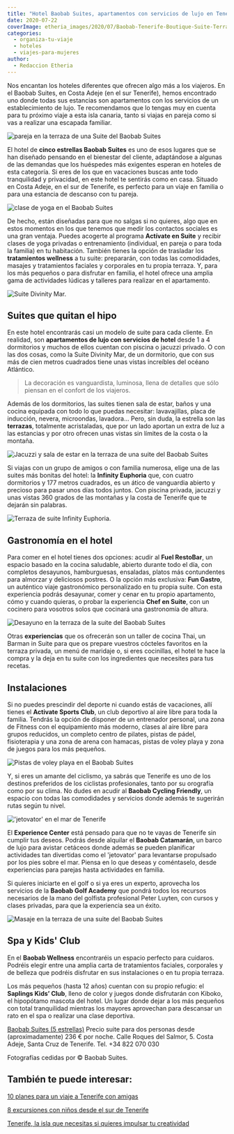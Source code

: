 ```yaml
---
title: "Hotel Baobab Suites, apartamentos con servicios de lujo en Tenerife"
date: 2020-07-22
coverImage: etheria_images/2020/07/Baobab-Tenerife-Boutique-Suite-Terraza.jpg
categories: 
  - organiza-tu-viaje
  - hoteles
  - viajes-para-mujeres
author: 
  - Redaccion Etheria
---
```


Nos encantan los hoteles diferentes que ofrecen algo más a los viajeros. En el Baobab Suites, en Costa Adeje (en el sur Tenerife), hemos encontrado uno donde todas sus estancias son apartamentos con los servicios de un establecimiento de lujo. Te recomendamos que lo tengas muy en cuenta para tu próximo viaje a esta isla canaria, tanto si viajas en pareja como si vas a realizar una escapada familiar.

![pareja en la terraza de una Suite del Baobab Suites](etheria_images/2020/07/baobab-tenerife-piscina-suite.jpg "Piscina privada de una de las suites del Baobab Suites.")

El hotel de **cinco estrellas Baobab Suites** es uno de esos lugares que se han diseñado 
pensando en el bienestar del cliente, adaptándose a algunas de las demandas que los 
huéspedes más exigentes esperan en hoteles de esta categoría. Si eres de los que en 
vacaciones buscas ante todo tranquilidad y privacidad, en este hotel te sentirás como en 
casa. Situado en Costa Adeje, en el sur de Tenerife, es perfecto para un viaje en 
familia o para una estancia de descanso con tu pareja. 

![clase de yoga en el Baobab Suites](etheria_images/2020/07/Baobab-tenerife-yoga-900x623.jpg "Yoga en tu suite con el programa Activate en Suite.")

De hecho, están diseñadas para que no salgas si no quieres, algo que en estos momentos 
en los que tenemos que medir los contactos sociales es una gran ventaja. Puedes acogerte 
al programa **Actívate en Suite** y recibir clases de yoga privadas o entrenamiento 
(individual, en pareja o para toda la familia) en tu habitación. También tienes la 
opción de trasladar los **tratamientos wellness** a tu suite: prepararán, con todas las 
comodidades, masajes y tratamientos faciales y corporales en tu propia terraza. Y, para 
los más pequeños o para disfrutar en familia, el hotel ofrece una amplia gama de 
actividades lúdicas y talleres para realizar en el apartamento. 

![Suite Divinity Mar.](etheria_images/2020/07/Baobab-tenerife-Boutique-Mar-Suite-900x601.jpg "Suite Divinity Mar.")

## Suites que quitan el hipo

En este hotel encontrarás casi un modelo de suite para cada cliente. En realidad, son 
**apartamentos de lujo con servicios de hotel** desde 1 a 4 dormitorios y muchos de 
ellos cuentan con piscina o jacuzzi privado. O con las dos cosas, como la Suite Divinity 
Mar, de un dormitorio, que con sus más de cien metros cuadrados tiene unas vistas 
increíbles del océano Atlántico. 

> La decoración es vanguardista, luminosa, llena de detalles que sólo piensan en el 
> confort de los viajeros. 

Además de los dormitorios, las suites tienen sala de estar, baños y una cocina equipada 
con todo lo que puedas necesitar: lavavajillas, placa de inducción, nevera, microondas, 
lavadora… Pero, sin duda, la estrella son las **terrazas**, totalmente acristaladas, que 
por un lado aportan un extra de luz a las estancias y por otro ofrecen unas vistas sin 
límites de la costa o la montaña. 

![Jacuzzi y sala de estar en la terraza de una suite del Baobab Suites](etheria_images/2020/07/Baobab-tenerife-Luxury-Harmony-terraza-900x548.jpg "Terraza de la suite Infinity Harmony.")

Si viajas con un grupo de amigos o con familia numerosa, elige una de las suites más 
bonitas del hotel: la **Infinity Euphoria** que, con cuatro dormitorios y 177 metros 
cuadrados, es un ático de vanguardia abierto y precioso para pasar unos días todos 
juntos. Con piscina privada, jacuzzi y unas vistas 360 grados de las montañas y la costa 
de Tenerife que te dejarán sin palabras. 

![Terraza de suite Infinity Euphoria.](etheria_images/2020/07/Baobab-Tenerife-Euphoria-Suite-Terraza-900x503.jpg "Terraza de suite Infinity Euphoria.")

## Gastronomía en el hotel

Para comer en el hotel tienes dos opciones: acudir al **Fuel RestoBar**, un espacio 
basado en la cocina saludable, abierto durante todo el día, con completos desayunos, 
hamburguesas, ensaladas, platos más contundentes para almorzar y deliciosos postres. O 
la opción más exclusiva: **Fun Gastro**, un auténtico viaje gastronómico personalizado 
en tu propia suite. Con esta experiencia podrás desayunar, comer y cenar en tu propio 
apartamento, cómo y cuando quieras, o probar la experiencia **Chef en Suite**, con un 
cocinero para vosotros solos que cocinará una gastronomía de altura. 

![Desayuno en la terraza de la suite del Baobab Suites](etheria_images/2020/07/Baobab-Tenerife-Boutique-Suite-Terraza-900x600.jpg "Desayuno en la terraza de la suite.")

Otras **experiencias** que os ofrecerán son un taller de cocina Thai, un Barman in Suite 
para que os prepare vuestros cócteles favoritos en la terraza privada, un menú de 
maridaje o, si eres cocinillas, el hotel te hace la compra y la deja en tu suite con los 
ingredientes que necesites para tus recetas. 

## Instalaciones

Si no puedes prescindir del deporte ni cuando estás de vacaciones, allí tienes el 
**Activate Sports Club**, un club deportivo al aire libre para toda la familia. Tendrás 
la opción de disponer de un entrenador personal, una zona de Fitness con el equipamiento 
más moderno, clases al aire libre para grupos reducidos, un completo centro de pilates, 
pistas de pádel, fisioterapia y una zona de arena con hamacas, pistas de voley playa y 
zona de juegos para los más pequeños. 

![Pistas de voley playa en el Baobab Suites](etheria_images/2020/07/Baobab-Tenerife-Activate-Sports-Club-900x600.jpg "Pistas de voley playa en el Activate Sports Club.")

Y, si eres un amante del ciclismo, ya sabrás que Tenerife es uno de los destinos 
preferidos de los ciclistas profesionales, tanto por su orografía como por su clima. No 
dudes en acudir al **Baobab Cycling Friendly**, un espacio con todas las comodidades y 
servicios donde además te sugerirán rutas según tu nivel. 

!['jetovator' en el mar de Tenerife](etheria_images/2020/07/baobab-suites-catamaran-900x506.jpg "En el Baobab Catamarán puedes practicar con un 'jetovator'.")

El **Experience Center** está pensado para que no te vayas de Tenerife sin cumplir tus 
deseos. Podrás desde alquilar el **Baobab Catamarán**, un barco de lujo para avistar 
cetáceos donde además se pueden planificar actividades tan divertidas como el 
'jetovator' para levantarse propulsado por los pies sobre el mar. Piensa en lo que 
deseas y coméntaselo, desde experiencias para parejas hasta actividades en familia. 

Si quieres iniciarte en el golf o si ya eres un experto, aprovecha los servicios de la 
**Baobab Golf Academy** que pondrá todos los recursos necesarios de la mano del golfista 
profesional Peter Luyten, con cursos y clases privadas, para que la experiencia sea un 
éxito. 

![Masaje en la terraza de una suite del Baobab Suites](etheria_images/2020/07/baobab-tenerife-masaje-900x600.jpg "Masaje para dos en la terraza de tu suite.")

## Spa y Kids' Club

En el **Baobab Wellness** encontraréis un espacio perfecto para cuidaros. Podréis elegir 
entre una amplia carta de tratamientos faciales, corporales y de belleza que podréis 
disfrutar en sus instalaciones o en tu propia terraza. 

Los más pequeños (hasta 12 años) cuentan con su propio refugio: el **Saplings Kids’ 
Club**, lleno de color y juegos donde disfrutarán con Kiboko, el hipopótamo mascota del 
hotel. Un lugar donde dejar a los más pequeños con total tranquilidad mientras los 
mayores aprovechan para descansar un rato en el spa o realizar una clase deportiva. 

[Baobab Suites (5 estrellas)](https://baobabsuites.com) Precio suite para dos personas 
desde (aproximadamente) 236 € por noche. Calle Roques del Salmor, 5. Costa Adeje, Santa 
Cruz de Tenerife. Tel. +34 822 070 030 

Fotografías cedidas por © Baobab Suites. 

## También te puede interesar:

[10 planes para un viaje a Tenerife con 
amigas](https://etheriamagazine.com/2021/05/17/viaje-a-tenerife-con-amigas-que-hacer-excursiones/) 

[8 excursiones con niños desde el sur de 
Tenerife](https://etheriamagazine.com/2020/03/06/excursiones-en-familia-desde-el-sur-de-tenerife-con-ninos/) 

[Tenerife, la isla que necesitas si quieres impulsar tu 
creatividad](https://etheriamagazine.com/2022/06/03/tenerife-nomadas-digitales/)
